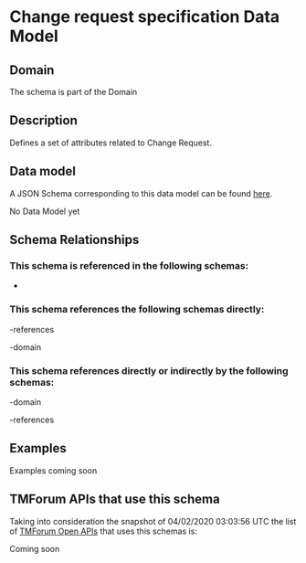 # Change request specification Data Model

## Domain

The  schema is part of the  Domain

## Description

Defines a set of attributes related to Change Request.

## Data model

A JSON Schema corresponding to this data model can be found
[here](https://github.com/tmforum-rand/schemas/blob/candidates/Common/ChangeRequestSpecification.schema.json).

No Data Model yet

## Schema Relationships

### This schema is referenced in the following schemas:

-

### This schema references the following schemas directly:

-references

-domain

### This schema references directly or indirectly by the following schemas:

-domain

-references



## Examples

Examples coming soon

## TMForum APIs that use this schema

Taking into consideration the snapshot of 04/02/2020 03:03:56 UTC the list of [TMForum Open APIs](https://www.tmforum.org/open-apis/) that uses this schemas is:

Coming soon